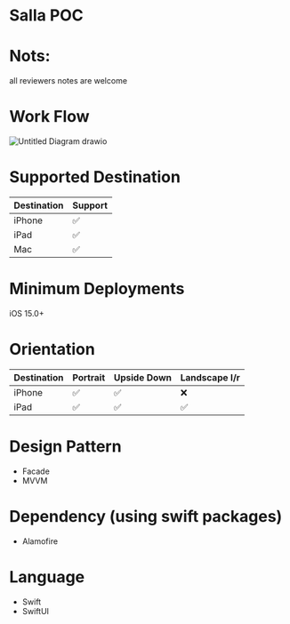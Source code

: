 # Salla POC

# Nots: 
all reviewers notes are welcome

# Work Flow
![Untitled Diagram drawio](https://github.com/user-attachments/assets/5f5d65c4-8c70-440b-a7cc-2b31ebd98877)

# Supported Destination 
| Destination  | Support |
| ------------- | ------------- |
| iPhone  | ✅  |
| iPad  | ✅  |
| Mac  | ✅  |

# Minimum Deployments
iOS 15.0+

# Orientation
| Destination  | Portrait | Upside Down  | Landscape l/r |
| ----------   | -------- | ------------ | ------------- |
| iPhone       | ✅       | ✅            | ❌ | 
| iPad         | ✅       | ✅ | ✅ |

# Design Pattern
- Facade
- MVVM

# Dependency (using swift packages)
- Alamofire

# Language 
- Swift
- SwiftUI


